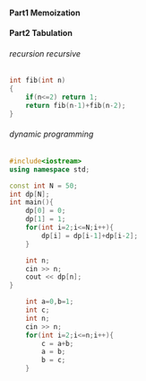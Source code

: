 #### Part1 Memoization
#### Part2 Tabulation

###### recursion recursive
```cpp
int fib(int n)
{
    if(n<=2) return 1;
    return fib(n-1)+fib(n-2);
}
```
###### dynamic programming
```cpp
#include<iostream>
using namespace std;

const int N = 50;
int dp[N];
int main(){
    dp[0] = 0;
    dp[1] = 1;
    for(int i=2;i<=N;i++){
        dp[i] = dp[i-1]+dp[i-2];
    }

    int n;
    cin >> n;
    cout << dp[n];
}
```

```cpp
    int a=0,b=1;
    int c;
    int n;
    cin >> n;
    for(int i=2;i<=n;i++){
        c = a+b;
        a = b;
        b = c;
    }
```